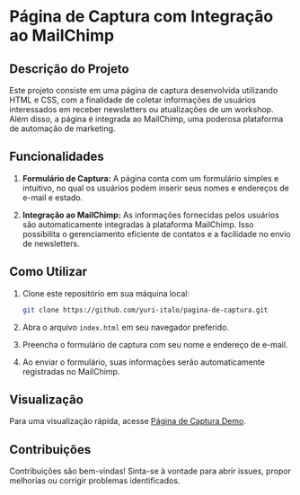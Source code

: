# Página de Captura com Integração ao MailChimp

## Descrição do Projeto
Este projeto consiste em uma página de captura desenvolvida utilizando HTML e CSS, com a finalidade de coletar informações de usuários interessados em receber newsletters ou atualizações de um workshop. Além disso, a página é integrada ao MailChimp, uma poderosa plataforma de automação de marketing.

## Funcionalidades

1. **Formulário de Captura:** A página conta com um formulário simples e intuitivo, no qual os usuários podem inserir seus nomes e endereços de e-mail e estado.

2. **Integração ao MailChimp:** As informações fornecidas pelos usuários são automaticamente integradas à plataforma MailChimp. Isso possibilita o gerenciamento eficiente de contatos e a facilidade no envio de newsletters.

## Como Utilizar

1. Clone este repositório em sua máquina local:

   ```bash
   git clone https://github.com/yuri-italo/pagina-de-captura.git
   ```

2. Abra o arquivo `index.html` em seu navegador preferido.

3. Preencha o formulário de captura com seu nome e endereço de e-mail.

4. Ao enviar o formulário, suas informações serão automaticamente registradas no MailChimp.

## Visualização

Para uma visualização rápida, acesse [Página de Captura Demo](https://yuri-italo.github.io/pagina-de-captura/).

## Contribuições
Contribuições são bem-vindas! Sinta-se à vontade para abrir issues, propor melhorias ou corrigir problemas identificados.
